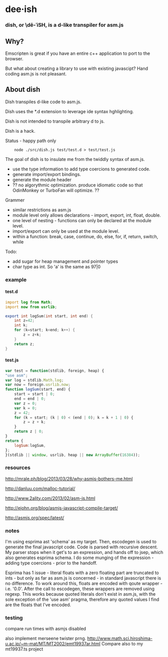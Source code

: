 
# dee·ish


### dish, or \dē-ˈiSH\,  is a d-like transpiler for asm.js

## Why?
Emscripten is great if you have an entire c++ application to port to the browser.

But what about creating a library to use with existing javascipt? Hand coding asm.js is not pleasant.

## About dish
Dish transpiles d-like code to asm.js.

Dish uses the *.d extension to leverage ide syntax hghlighting. 

Dish is not intended to transpile arbitrary d to js.

Dish is a hack.

Status - happy path only

		node ./src/dish.js test/test.d > test/test.js


The goal of dish is to insulate me from the twiddly syntax of asm.js. 

* use the type information to add type coercions to generated code.
* generate import/export bindings.
* generate the module header
* ?? no algorythmic optimization. produce idiomatic code so that OdinMonkey or TurboFan will optimize. ??

Grammer

* similar restrictions as asm.js
* module level only allows declarations - import, export, int, float, double. 
* one level of nesting - functions can only be declared at the module level.
* import/export can only be used at the module level.
* within a function: break, case, continue, do, else, for, if, return, switch, while

Todo: 

* add sugar for heap management and pointer types
* char type as int. So 'a' is the same as 97|0

### example

#### test.d
```d
import log from Math;
import now from usrlib;

export int logSum(int start, int end) {
    int z=42;
    int k;
    for (k=start; k<end; k++) {
        z = z+k;
    }
    return z;
}

```

#### test.js
```javascript
var test = function(stdlib, foreign, heap) {
"use asm";
var log = stdlib.Math.log;
var now = foreign.usrlib.now;
function logSum(start, end) {
    start = start | 0;
    end = end | 0;
    var z = 0;
    var k = 0;
    z = 42;
    for (k = start; (k | 0) < (end | 0); k = k + 1 | 0) {
        z = z + k;
    }
    return z | 0;
}    
return { 
    logSum:logSum, 
};
}(stdlib || window, usrlib, heap || new ArrayBuffer(16384));
```


### resources

http://mrale.ph/blog/2013/03/28/why-asmjs-bothers-me.html

http://danluu.com/malloc-tutorial/

http://www.2ality.com/2013/02/asm-js.html

http://ejohn.org/blog/asmjs-javascript-compile-target/

http://asmjs.org/spec/latest/


### notes

I'm using esprima ast 'schema' as my target.  Then, escodegen is used to generate the final javascript code.
Code is parsed with recursive descent. My parser stops when it get's to an expression, and hands off to jsep, 
which also generates esprima schema. I do some munging of the expression - adding type coercions - prior to
the handoff. 

Esprima has 1 issue - literal floats with a zero floating part are truncated to ints - but only as far as asm.js
is concerned - in standard javascript there is no difference. To work around this, floats are encoded with qoute 
wrapper - i.e. '0.0'. After the call to escodegen, these wrappers are removed using regexp. This works because
quoted literals don't exist in asm.js, with the sole exception of the 'use asm' pragma, therefore any quoted
values I find are the floats that I've encoded. 


### testing

compare run times with asmjs disabled

also implement merseene twister prng. http://www.math.sci.hiroshima-u.ac.jp/~m-mat/MT/MT2002/emt19937ar.html
Compare also to my mt19937.ts project

